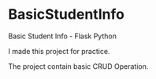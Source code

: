 # BasicStudentInfo
Basic Student Info - Flask Python

I made this project for practice.

The project contain basic CRUD Operation.
